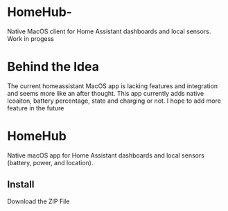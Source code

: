# HomeHub-
Native MacOS client for Home Assistant dashboards and local sensors.  Work in progess
# Behind the Idea
The current homeassistant MacOS app is lacking features and integration and seems more like an after thought. This app currently adds native lcoaiton, battery percentage, state and charging or not. I hope to add more feature in the future
# HomeHub

Native macOS app for Home Assistant dashboards and local sensors (battery, power, and location).

## Install 
Download the ZIP File
